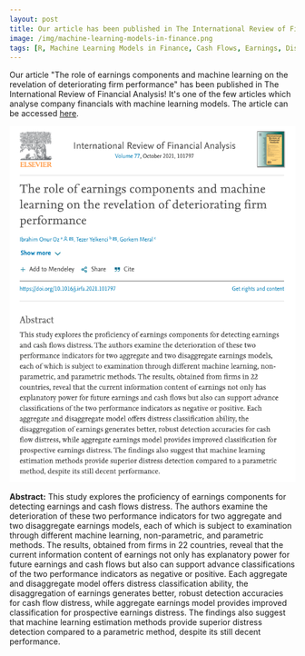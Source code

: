 ```yaml
---
layout: post
title: Our article has been published in The International Review of Financial Analysis! 
image: /img/machine-learning-models-in-finance.png
tags: [R, Machine Learning Models in Finance, Cash Flows, Earnings, Distress Prediction, Machine Learning, Estimation Methods]
---
```



Our article "The role of earnings components and machine learning on the revelation of deteriorating firm performance" has been published in The International Review of Financial Analysis! It's one of the few articles which analyse company financials with machine learning models. The article can be accessed [here](https://www.sciencedirect.com/science/article/abs/pii/S1057521921001332).

![The role of earnings components and machine learning on the revelation of deteriorating firm performance](/img/machine-learning-models-in-finance.png)

**Abstract:**
This study explores the proficiency of earnings components for detecting earnings and cash flows distress. The authors examine the deterioration of these two performance indicators for two aggregate and two disaggregate earnings models, each of which is subject to examination through different machine learning, non-parametric, and parametric methods. The results, obtained from firms in 22 countries, reveal that the current information content of earnings not only has explanatory power for future earnings and cash flows but also can support advance classifications of the two performance indicators as negative or positive. Each aggregate and disaggregate model offers distress classification ability, the disaggregation of earnings generates better, robust detection accuracies for cash flow distress, while aggregate earnings model provides improved classification for prospective earnings distress. The findings also suggest that machine learning estimation methods provide superior distress detection compared to a parametric method, despite its still decent performance.


